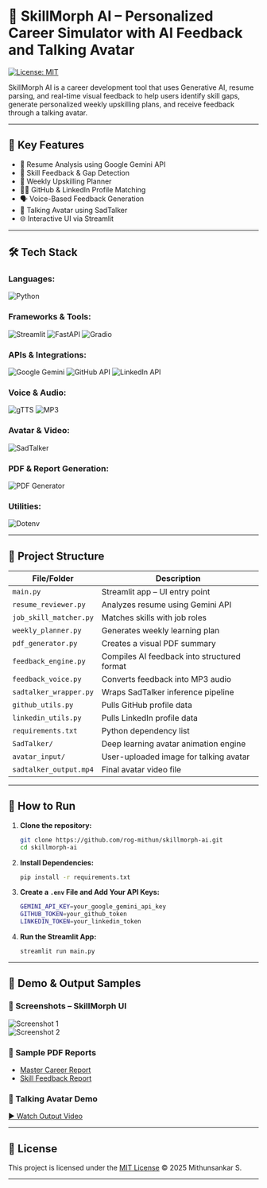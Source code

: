 # 🧠 SkillMorph AI – Personalized Career Simulator with AI Feedback and Talking Avatar

[![License: MIT](https://img.shields.io/badge/License-MIT-yellow.svg)](LICENSE)

SkillMorph AI is a career development tool that uses Generative AI, resume parsing, and real-time visual feedback to help users identify skill gaps, generate personalized weekly upskilling plans, and receive feedback through a talking avatar.

---

## 📌 Key Features

- 📝 Resume Analysis using Google Gemini API  
- 🧠 Skill Feedback & Gap Detection  
- 📅 Weekly Upskilling Planner  
- 🧑‍💼 GitHub & LinkedIn Profile Matching  
- 🗣️ Voice-Based Feedback Generation  
- 🎥 Talking Avatar using SadTalker  
- 🌐 Interactive UI via Streamlit

---

## 🛠️ Tech Stack

### Languages:
![Python](https://img.shields.io/badge/Python-3776AB?style=flat&logo=python&logoColor=white)

### Frameworks & Tools:
![Streamlit](https://img.shields.io/badge/Streamlit-FF4B4B?style=flat&logo=streamlit&logoColor=white)
![FastAPI](https://img.shields.io/badge/FastAPI-009688?style=flat&logo=fastapi&logoColor=white)
![Gradio](https://img.shields.io/badge/Gradio-3C3C3C?style=flat&logo=python&logoColor=white)

### APIs & Integrations:
![Google Gemini](https://img.shields.io/badge/Gemini%20API-4285F4?style=flat&logo=google&logoColor=white)
![GitHub API](https://img.shields.io/badge/GitHub%20API-181717?style=flat&logo=github&logoColor=white)
![LinkedIn API](https://img.shields.io/badge/LinkedIn%20API-0077B5?style=flat&logo=linkedin&logoColor=white)

### Voice & Audio:
![gTTS](https://img.shields.io/badge/gTTS-FF9800?style=flat&logo=google&logoColor=white)
![MP3](https://img.shields.io/badge/Audio-MP3-black?style=flat&logo=music&logoColor=white)

### Avatar & Video:
![SadTalker](https://img.shields.io/badge/SadTalker-8E24AA?style=flat&logo=adobeaftereffects&logoColor=white)

### PDF & Report Generation:
![PDF Generator](https://img.shields.io/badge/PDF%20Reports-4CAF50?style=flat&logo=adobeacrobatreader&logoColor=white)

### Utilities:
![Dotenv](https://img.shields.io/badge/Dotenv-1E1E1E?style=flat&logo=python-dotenv&logoColor=white)

---

## 📁 Project Structure

| File/Folder             | Description                                  |
|-------------------------|----------------------------------------------|
| `main.py`               | Streamlit app – UI entry point               |
| `resume_reviewer.py`    | Analyzes resume using Gemini API             |
| `job_skill_matcher.py`  | Matches skills with job roles                |
| `weekly_planner.py`     | Generates weekly learning plan               |
| `pdf_generator.py`      | Creates a visual PDF summary                 |
| `feedback_engine.py`    | Compiles AI feedback into structured format  |
| `feedback_voice.py`     | Converts feedback into MP3 audio             |
| `sadtalker_wrapper.py`  | Wraps SadTalker inference pipeline           |
| `github_utils.py`       | Pulls GitHub profile data                    |
| `linkedin_utils.py`     | Pulls LinkedIn profile data                  |
| `requirements.txt`      | Python dependency list                       |
| `SadTalker/`            | Deep learning avatar animation engine        |
| `avatar_input/`         | User-uploaded image for talking avatar       |
| `sadtalker_output.mp4`  | Final avatar video file                      |

---

## 🚀 How to Run

1. **Clone the repository:**
   ```bash
   git clone https://github.com/rog-mithun/skillmorph-ai.git
   cd skillmorph-ai

2. **Install Dependencies:**
   ```bash
   pip install -r requirements.txt

3. **Create a `.env` File and Add Your API Keys:**
   ```bash
   GEMINI_API_KEY=your_google_gemini_api_key
   GITHUB_TOKEN=your_github_token
   LINKEDIN_TOKEN=your_linkedin_token

4. **Run the Streamlit App:**
   ```bash
   streamlit run main.py

---

## 📂 Demo & Output Samples

### 📸 Screenshots – SkillMorph UI
![Screenshot 1](media/screenshot1.png)  
![Screenshot 2](media/screenshot2.png)

### 📄 Sample PDF Reports
- [Master Career Report](media/Master_Career_Report.pdf)
- [Skill Feedback Report](media/skill_report.pdf)

### 🎥 Talking Avatar Demo
[▶️ Watch Output Video](media/sadtalker_output.mp4)

---

## 📖 License

This project is licensed under the [MIT License](LICENSE) © 2025 Mithunsankar S.

---


